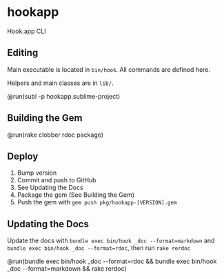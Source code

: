 # hookapp

Hook.app CLI

## Editing

Main executable is located in `bin/hook`. All commands are defined here.

Helpers and main classes are in `lib/`.

@run(subl -p hookapp.sublime-project)

## Building the Gem

@run(rake clobber rdoc package)

## Deploy

1. Bump version
2. Commit and push to GitHub
3. See Updating the Docs
4. Package the gem (See Building the Gem)
5. Push the gem with `gem push pkg/hookapp-[VERSION].gem`

## Updating the Docs

Update the docs with `bundle exec bin/hook _doc --format=markdown` and `bundle exec bin/hook _doc --format=rdoc`, then run `rake rerdoc`

@run(bundle exec bin/hook _doc --format=rdoc && bundle exec bin/hook _doc --format=markdown && rake rerdoc)
